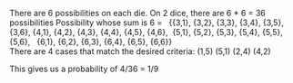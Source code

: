 There are 6 possibilities on each die. On 2 dice, there are 6 * 6 = 36 possibilities
Possibility whose sum is 6 = 
‌‌ ‌‌‌‌‌ {{3,1}, {3,2}, {3,3}, {3,4}, {3,5}, {3,6},
   {4,1}, {4,2}, {4,3}, {4,4}, {4,5}, {4,6},
‌‌‌   {5,1}, {5,2}, {5,3}, {5,4}, {5,5}, {5,6},
‌‌‌ ‌  {6,1}, {6,2}, {6,3}, {6,4}, {6,5}, {6,6}}
<br>
There are 4 cases that match the desired criteria: (1,5) (5,1) (2,4) (4,2)

This gives us a probability of 4/36 = 1/9
